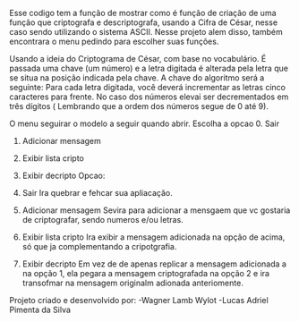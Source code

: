 Esse codigo tem a função de mostrar como é função de criação de uma função que criptografa e descriptografa,
usando a Cifra de César, nesse caso sendo utilizando o sistema ASCII. Nesse projeto alem disso, também encontrara
o menu pedindo para escolher suas funções.

Usando a ideia do Criptograma de César, com base no vocabulário. É passada uma
chave (um número) e a letra digitada é alterada pela letra que se situa na posição indicada
pela chave. A chave do algoritmo será a seguinte: Para cada letra digitada, você deverá
incrementar as letras cinco caracteres para frente.
No caso dos números elevai ser decrementados em três dígitos ( Lembrando que a ordem dos números segue de 0 até 9).


O menu seguirar o modelo a seguir quando abrir.
Escolha a opcao
0. Sair
1. Adicionar mensagem
2. Exibir lista cripto
3. Exibir decripto
Opcao:

0. Sair
Ira quebrar e fehcar sua apliacação.

1. Adicionar mensagem
Sevira para adicionar a mensgaem que vc gostaria de criptografar, sendo numeros e/ou letras.

2. Exibir lista cripto
Ira exibir a mensagem adicionada na opção de acima, só que ja complementando a cripotgrafia.

3. Exibir decripto
Em vez de de apenas replicar a mensagem adicionada a na opção 1, ela pegara a mensagem criptografada na opção 2 e ira transofmar na mensagem originalm adionada anteriomente.

Projeto criado e desenvolvido por:
-Wagner Lamb Wylot
-Lucas Adriel Pimenta da Silva
